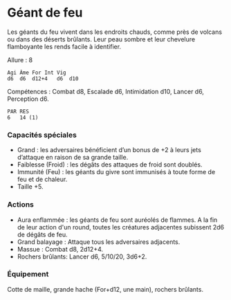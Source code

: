 # Géant de feu

Les géants du feu vivent dans les endroits chauds, comme près de volcans ou dans des déserts brûlants. Leur peau sombre et leur chevelure flamboyante les rends facile à identifier.

Allure : 8

	Agi	Âme	For	Int	Vig
	d6	d6	d12+4	d6	d10

Compétences : Combat d8, Escalade d6, Intimidation d10, Lancer d6, Perception d6.

	PAR	RES
	6	14 (1)

### Capacités spéciales
- Grand : les adversaires bénéficient d’un bonus de +2 à leurs jets d’attaque en raison de sa grande taille.
- Faiblesse (Froid) : les dégâts des attaques de froid sont doublés.
- Immunité (Feu) : les géants du givre sont immunisés à toute forme de feu et de chaleur.
- Taille +5.

### Actions
- Aura enflammée : les géants de feu sont auréolés de flammes. A la fin de leur action d'un round, toutes les créatures adjacentes subissent 2d6 de dégâts de feu.
- Grand balayage : Attaque tous les adversaires adjacents.
- Massue : Combat d8, 2d12+4.
- Rochers brûlants: Lancer d6, 5/10/20, 3d6+2.

### Équipement
Cotte de maille, grande hache (For+d12, une main), rochers brûlants.